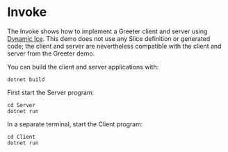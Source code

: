# Invoke

The Invoke shows how to implement a Greeter client and server using [Dynamic Ice][1]. This demo does not use any
Slice definition or generated code; the client and server are nevertheless compatible with the client and server from
the Greeter demo.

You can build the client and server applications with:

``` shell
dotnet build
```

First start the Server program:

```shell
cd Server
dotnet run
```

In a separate terminal, start the Client program:

```shell
cd Client
dotnet run
```

[1]: https://doc.zeroc.com/ice/3.7/client-server-features/dynamic-ice
